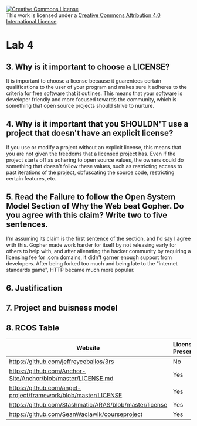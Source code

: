 <a rel="license" href="http://creativecommons.org/licenses/by/4.0/"><img alt="Creative Commons License" style="border-width:0" src="https://i.creativecommons.org/l/by/4.0/88x31.png" /></a><br />This work is licensed under a <a rel="license" href="http://creativecommons.org/licenses/by/4.0/">Creative Commons Attribution 4.0 International License</a>.

# Lab 4

## 3. Why is it important to choose a LICENSE?

It is important to choose a license because it guarentees certain qualifications to the user of your program and makes sure it adheres to the criteria for free software that it outlines. This means that your software is developer friendly and more focused towards the community, which is something that open source projects should strive to nurture. 

## 4. Why is it important that you SHOULDN'T use a project that doesn't have an explicit license?

If you use or modify a project without an explicit license, this means that you are not given the freedoms that a licensed project has. Even if the project starts off as adhering to open source values, the owners could do something that doesn't follow these values, such as restricting access to past iterations of the project, obfuscating the source code, restricting certain features, etc. 

## 5. Read the Failure to follow the Open System Model Section of Why the Web beat Gopher. Do you agree with this claim? Write two to five sentences. 

I'm assuming its claim is the first sentence of the section, and I'd say I agree with this. Gopher made work harder for itself by not releasing early for others to help with, and after alienating the hacker community by requiring a licensing fee for .com domains, it didn't garner enough support from developers. After being forked too much and being late to the "internet standards game", HTTP became much more popular. 

## 6. Justification

## 7. Project and buisness model

## 8. RCOS Table

Website | License Present | License 
---------|:----------|:-------
https://github.com/jeffreyceballos/3rs | No | N/A
https://github.com/Anchor-Site/Anchor/blob/master/LICENSE.md | Yes | MIT
https://github.com/angel-project/framework/blob/master/LICENSE | Yes | MIT
https://github.com/Stashmatic/ARAS/blob/master/license | Yes | MIT
https://github.com/SeanWaclawik/courseproject | Yes | MIT

